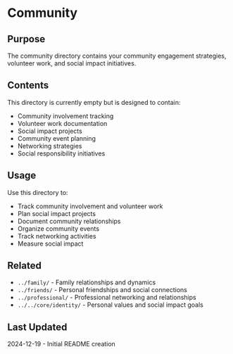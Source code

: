 # Community

## Purpose
The community directory contains your community engagement strategies, volunteer work, and social impact initiatives.

## Contents
This directory is currently empty but is designed to contain:
- Community involvement tracking
- Volunteer work documentation
- Social impact projects
- Community event planning
- Networking strategies
- Social responsibility initiatives

## Usage
Use this directory to:
- Track community involvement and volunteer work
- Plan social impact projects
- Document community relationships
- Organize community events
- Track networking activities
- Measure social impact

## Related
- `../family/` - Family relationships and dynamics
- `../friends/` - Personal friendships and social connections
- `../professional/` - Professional networking and relationships
- `../../core/identity/` - Personal values and social impact goals

## Last Updated
2024-12-19 - Initial README creation
